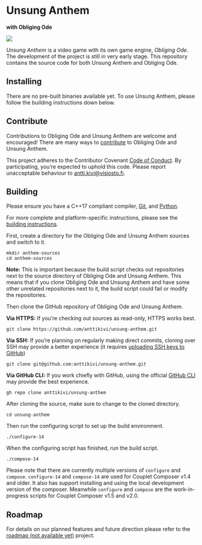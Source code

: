 # Unsung Anthem
**with Obliging Ode**

![](https://github.com/anttikivi/unsung-anthem/workflows/Main%20workflow/badge.svg)

*Unsung Anthem* is a video game with its own game engine, *Obliging Ode*. The development of the project is still in very early stage. This repository contains the source code for both Unsung Anthem and Obliging Ode.

## Installing

There are no pre-built binaries available yet. To use Unsung Anthem, please follow the building instructions down below.

## Contribute

Contributions to Obliging Ode and Unsung Anthem are welcome and encouraged! There are many ways to [contribute](CONTRIBUTING.md) to Obliging Ode and Unsung Anthem.

This project adheres to the Contributor Covenant [Code of Conduct](CODE_OF_CONDUCT.md). By participating, you’re expected to uphold this code. Please report unacceptable behaviour to antti.kivi@visiosto.fi.

## Building

Please ensure you have a C++17 compliant compiler, [Git](https://git-scm.com), and [Python](https://python.org).

For more complete and platform-specific instructions, please see the [building instructions](docs/BUILDING.md).

First, create a directory for the Obliging Ode and Unsung Anthem sources and switch to it.

    mkdir anthem-sources
    cd anthem-sources

**Note:** This is important because the build script checks out repositories next to the source directory of Obliging Ode and Unsung Anthem. This means that if you clone Obliging Ode and Unsung Anthem and have some other unrelated repositories next to it, the build script could fail or modify the repositories.

Then clone the GitHub repository of Obliging Ode and Unsung Anthem.

**Via HTTPS:** If you’re checking out sources as read-only, HTTPS works best.

    git clone https://github.com/anttikivi/unsung-anthem.git

**Via SSH:** If you’re planning on regularly making direct commits, cloning over SSH may provide a better experience (it requires [uploading SSH keys to GitHub](https://help.github.com/articles/adding-a-new-ssh-key-to-your-github-account/))

    git clone git@github.com:anttikivi/unsung-anthem.git

**Via GitHub CLI:** If you work chiefly with GitHub, using the official [GitHub CLI](https://cli.github.com) may provide the best experience.

    gh repo clone anttikivi/unsung-anthem

After cloning the source, make sure to change to the cloned directory.

    cd unsung-anthem

Then run the configuring script to set up the build environment.

    ./configure-14

When the configuring script has finished, run the build script.

    ./compose-14

Please note that there are currently multiple versions of `configure` and `compose`. `configure-14` and `compose-14` are used for Couplet Composer v1.4 and older. It also has support installing and using the local development version of the composer. Meanwhile `configure` and `compose` are the work-in-progress scripts for Couplet Composer v1.5 and v2.0.

## Roadmap

For details on our planned features and future direction please refer to the [roadmap (not available yet)](#) project.

